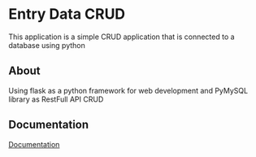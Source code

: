 
# Entry Data CRUD

This application is a simple CRUD application that is connected to a database using python


## About

Using flask as a python framework for web development and PyMySQL library as RestFull API CRUD


## Documentation

[Documentation](/images/Table%20CRUD.png)

